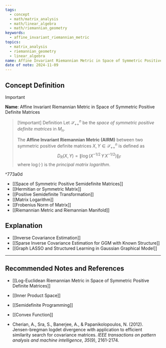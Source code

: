 ```yaml
---
tags:
  - concept
  - math/matrix_analysis
  - math/linear_algebra
  - math/riemannian_geometry
keywords:
  - affine_invariant_riemannian_metric
topics:
  - matrix_analysis
  - riemannian_geometry
  - linear_algebra
name: Affine Invariant Riemannian Metric in Space of Symmetric Positive Definite Matrices
date of note: 2024-11-09
---
```


## Concept Definition

>[!important]
>**Name**: Affine Invariant Riemannian Metric in Space of Symmetric Positive Definite Matrices

>[!important] Definition
>Let $\mathcal{S}_{++}^{n}$ be the *space of symmetric positive definite matrices* in $M_{n}$.
>
>The **Affine Invariant Riemannian Metric (AIRM)** between two symmetric positive definite matrices $X, Y\in \mathcal{S}_{++}^{n}$ is defined as
>$$
>D_{R}(X, Y) = \left\lVert \log \left(X^{- 1/2}\,Y\,X^{- 1/2}\right) \right\rVert_{F} 
>$$
>where $\log(\cdot)$ is the *principal matrix logarithm*.

^773a0d

- [[Space of Symmetric Positive Semidefinite Matrices]]
- [[Hermitian or Symmetric Matrix]]
- [[Positive Semidefinite Transformation]]
- [[Matrix Logarithm]]
- [[Frobenius Norm of Matrix]]
- [[Riemannian Metric and Riemannian Manifold]]

## Explanation


- [[Inverse Covariance Estimation]]
- [[Sparse Inverse Covariance Estimation for GGM with Known Structure]]
- [[Graph LASSO and Structured Learning in Gaussian Graphical Model]]




-----------
##  Recommended Notes and References


- [[Log-Euclidean Riemannian Metric in Space of Symmetric Positive Definite Matrices]]

- [[Inner Product Space]]
- [[Semidefinite Programming]]
- [[Convex Function]]
- Cherian, A., Sra, S., Banerjee, A., & Papanikolopoulos, N. (2012). Jensen-bregman logdet divergence with application to efficient similarity search for covariance matrices. _IEEE transactions on pattern analysis and machine intelligence_, _35_(9), 2161-2174.